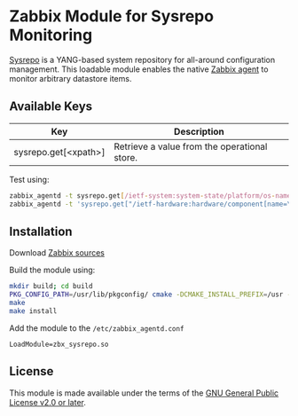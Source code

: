 # Zabbix Module for Sysrepo Monitoring

[Sysrepo](https://www.sysrepo.org/) is a YANG-based system repository for
all-around configuration management. This loadable module enables the native
[Zabbix agent](https://www.zabbix.com/zabbix_agent) to monitor arbitrary
datastore items.

## Available Keys

| Key                    | Description |
| ---------------------- | ----------- |
| sysrepo.get[\<xpath\>] | Retrieve a value from the operational store. |

Test using:
```bash
zabbix_agentd -t sysrepo.get[/ietf-system:system-state/platform/os-name]
zabbix_agentd -t 'sysrepo.get["/ietf-hardware:hardware/component[name=\"hwmon1/in0\"]/sensor-data/value"]'
```

## Installation

Download [Zabbix sources](https://www.zabbix.com/download_sources)

Build the module using:
```bash
mkdir build; cd build
PKG_CONFIG_PATH=/usr/lib/pkgconfig/ cmake -DCMAKE_INSTALL_PREFIX=/usr -DZABBIX_DIR=/home/user/zabbix-5.0.29 ..
make
make install
```

Add the module to the `/etc/zabbix_agentd.conf`
```
LoadModule=zbx_sysrepo.so
```

## License

This module is made available under the terms of the
[GNU General Public License v2.0 or later](LICENSE).
